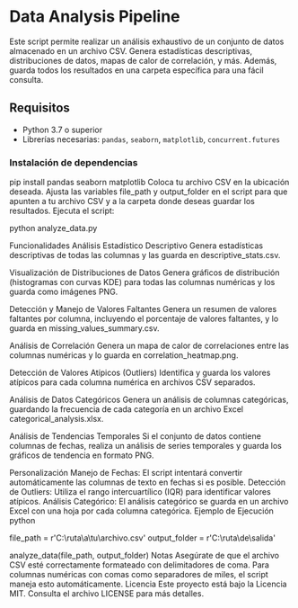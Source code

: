 # Data Analysis Pipeline

Este script permite realizar un análisis exhaustivo de un conjunto de datos almacenado en un archivo CSV. Genera estadísticas descriptivas, distribuciones de datos, mapas de calor de correlación, y más. Además, guarda todos los resultados en una carpeta específica para una fácil consulta.

## Requisitos

- Python 3.7 o superior
- Librerías necesarias: `pandas`, `seaborn`, `matplotlib`, `concurrent.futures`

### Instalación de dependencias


pip install pandas seaborn matplotlib
Coloca tu archivo CSV en la ubicación deseada.
Ajusta las variables file_path y output_folder en el script para que apunten a tu archivo CSV y a la carpeta donde deseas guardar los resultados.
Ejecuta el script:


python analyze_data.py

Funcionalidades
Análisis Estadístico Descriptivo
Genera estadísticas descriptivas de todas las columnas y las guarda en descriptive_stats.csv.

Visualización de Distribuciones de Datos
Genera gráficos de distribución (histogramas con curvas KDE) para todas las columnas numéricas y los guarda como imágenes PNG.

Detección y Manejo de Valores Faltantes
Genera un resumen de valores faltantes por columna, incluyendo el porcentaje de valores faltantes, y lo guarda en missing_values_summary.csv.

Análisis de Correlación
Genera un mapa de calor de correlaciones entre las columnas numéricas y lo guarda en correlation_heatmap.png.

Detección de Valores Atípicos (Outliers)
Identifica y guarda los valores atípicos para cada columna numérica en archivos CSV separados.

Análisis de Datos Categóricos
Genera un análisis de columnas categóricas, guardando la frecuencia de cada categoría en un archivo Excel categorical_analysis.xlsx.

Análisis de Tendencias Temporales
Si el conjunto de datos contiene columnas de fechas, realiza un análisis de series temporales y guarda los gráficos de tendencia en formato PNG.

Personalización
Manejo de Fechas: El script intentará convertir automáticamente las columnas de texto en fechas si es posible.
Detección de Outliers: Utiliza el rango intercuartílico (IQR) para identificar valores atípicos.
Análisis Categórico: El análisis categórico se guarda en un archivo Excel con una hoja por cada columna categórica.
Ejemplo de Ejecución
python

file_path = r'C:\ruta\a\tu\archivo.csv'
output_folder = r'C:\ruta\de\salida'

analyze_data(file_path, output_folder)
Notas
Asegúrate de que el archivo CSV esté correctamente formateado con delimitadores de coma.
Para columnas numéricas con comas como separadores de miles, el script maneja esto automáticamente.
Licencia
Este proyecto está bajo la Licencia MIT. Consulta el archivo LICENSE para más detalles.
